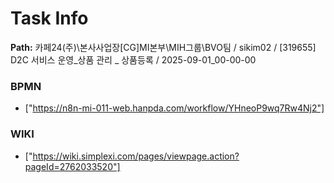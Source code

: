 # Task Info

**Path:** 카페24(주)\본사사업장\[CG]MI본부\MIH그룹\BVO팀 / sikim02 / [319655] D2C 서비스 운영_상품 관리 _ 상품등록 / 2025-09-01_00-00-00

### BPMN
- ["https://n8n-mi-011-web.hanpda.com/workflow/YHneoP9wq7Rw4Nj2"]

### WIKI
- ["https://wiki.simplexi.com/pages/viewpage.action?pageId=2762033520"]


